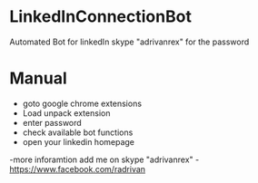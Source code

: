 # LinkedInConnectionBot
Automated Bot for linkedIn
skype "adrivanrex" for the password

# Manual
- goto google chrome extensions
- Load unpack extension
- enter password
- check available bot functions
- open your linkedin homepage

-more inforamtion add me on skype "adrivanrex"
-https://www.facebook.com/radrivan
